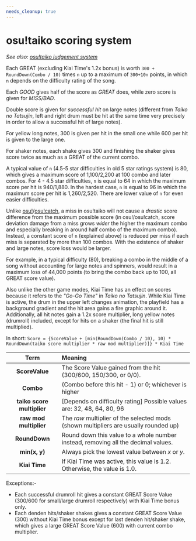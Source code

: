 ```yaml
---
needs_cleanup: true
---
```


# osu!taiko scoring system

*See also: [osu!taiko judgement system](/wiki/Gameplay/Judgement/osu!taiko)*

Each GREAT (excluding Kiai Time's 1.2x bonus) is worth `300 + RoundDown(Combo / 10)` times `n` up to a maximum of `300+10n` points, in which `n` depends on the difficulty rating of the song.

Each *GOOD* gives half of the score as *GREAT* does, while zero score is given for *MISS/BAD*.

Double score is given for *successful hit* on large notes (different from *Taiko no Tatsujin*, left and right drum must be hit at the same time very precisely in order to allow a successful hit of large notes).

For yellow long notes, 300 is given per hit in the small one while 600 per hit is given to the large one.

For shaker notes, each shake gives 300 and finishing the shaker gives score twice as much as a GREAT of the current combo.

A typical value of `n` (4.5-5 star difficulties in old 5 star ratings system) is 80, which gives a maximum score of 1,100/2,200 at 100 combo and later combos.
For 4 - 4.5 star difficulties, `n` is equal to 64 in which the maximum score per hit is 940/1,880.
In the hardest case, `n` is equal to 96 in which the maximum score per hit is 1,260/2,520.
There are lower value of `n` for even easier difficulties.

Unlike [osu!](/wiki/Game_mode/osu!)/[osu!catch](/wiki/Game_mode/osu!catch), a miss in osu!taiko will not cause a *drastic* score difference from the maximum possible score (in osu!/osu!catch, score deviation damage from a miss grows *wider* the higher the maximum combo and especially breaking in around half combo of the maximum combo).
Instead, a constant score of `n` (explained above) is reduced per miss if each miss is separated by more than 100 combos.
With the existence of shaker and large notes, score loss would be larger.

For example, in a typical difficulty (80), breaking a combo in the middle of a song without accounting for large notes and spinners, would result in a maximum loss of 44,000 points (to bring the combo back up to 100, all GREAT score value).

Also unlike the other game modes, Kiai Time has an effect on scores because it refers to the *"Go-Go Time"* in *Taiko no Tatsujin*.
While Kiai Time is active, the drum in the upper left changes animation, the playfield has a background gradient and the hit area gains a fire graphic around it.
Additionally, all hit notes gain a 1.2x score multiplier, long yellow notes (drumroll) included, except for hits on a shaker (the final hit is still multiplied).

In short: `Score = {ScoreValue + [min(RoundDown(Combo / 10), 10) * RoundDown(taiko score multiplier * raw mod multiplier)]} * Kiai Time`

| Term | Meaning |
| :-: | :-- |
| **ScoreValue** | The Score Value gained from the hit (300/600, 150/300, or 0/0). |
| **Combo** | (Combo before this hit - 1) or 0; whichever is higher |
| **taiko score multiplier** | \[Depends on difficulty rating\] Possible values are: 32, 48, 64, 80, 96 |
| **raw mod multiplier** | The *raw* multiplier of the selected mods (shown multipliers are usually rounded up) |
| **RoundDown** | Round down this value to a whole number instead, removing all the decimal values. |
| **min(x, y)** | Always pick the lowest value between *x* or *y*. |
| **Kiai Time** | If Kiai Time was active, this value is 1.2. Otherwise, the value is 1.0. |

Exceptions:-

- Each successful drumroll hit gives a constant GREAT Score Value (300/600 for small/large drumroll respectively) with Kiai Time bonus only.
- Each denden hits/shaker shakes gives a constant GREAT Score Value (300) without Kiai Time bonus except for last denden hit/shaker shake, which gives a large GREAT Score Value (600) with current combo multiplier.
